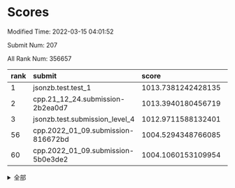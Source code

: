 # Scores

Modified Time: 2022-03-15 04:01:52

Submit Num: 207

All Rank Num: 356657

| rank |               submit               |       score        |       sigma        | pk_num |
| :--- | :--------------------------------- | :----------------- | :----------------- | :----- |
| 1    | jsonzb.test.test_1                 | 1013.7381242428135 | 0.8160425553382588 | 6888   |
| 2    | cpp.21_12_24.submission-2b2ea0d7   | 1013.3940180456719 | 0.8057301704314739 | 6891   |
| 3    | jsonzb.test.submission_level_4     | 1012.9711588132401 | 0.792053929006167  | 6894   |
| 56   | cpp.2022_01_09.submission-816672bd | 1004.5294348766085 | 0.7349973464530173 | 6894   |
| 60   | cpp.2022_01_09.submission-5b0e3de2 | 1004.1060153109954 | 0.7243671974887815 | 6890   |


<details>
<summary>全部</summary>

| rank |                 submit                 |       score        |       sigma        | pk_num |
| :--- | :------------------------------------- | :----------------- | :----------------- | :----- |
| 1    | jsonzb.test.test_1                     | 1013.7381242428135 | 0.8160425553382588 | 6888   |
| 2    | cpp.21_12_24.submission-2b2ea0d7       | 1013.3940180456719 | 0.8057301704314739 | 6891   |
| 3    | jsonzb.test.submission_level_4         | 1012.9711588132401 | 0.792053929006167  | 6894   |
| 4    | gobigger.level_3.submission_level_3_2  | 1012.4367588291499 | 0.7829210559587839 | 6894   |
| 5    | gobigger.level_3.submission_level_3_6  | 1011.7441959001347 | 0.7897049899805065 | 6886   |
| 6    | gobigger.level_3.submission_level_3_21 | 1011.6005185767325 | 0.7641462486756078 | 6895   |
| 7    | gobigger.level_3.submission_level_3_36 | 1011.520083004672  | 0.7818476097550803 | 6895   |
| 8    | gobigger.level_3.submission_level_3_48 | 1011.2699375525962 | 0.7747817059073344 | 6891   |
| 9    | gobigger.level_3.submission_level_3_30 | 1011.1788183714548 | 0.7897565611062296 | 6891   |
| 10   | gobigger.level_3.submission_level_3_20 | 1011.0807452313054 | 0.7840828955129809 | 6893   |
| 11   | gobigger.level_3.submission_level_3_37 | 1010.9891087988419 | 0.7534611745973867 | 6895   |
| 12   | gobigger.level_3.submission_level_3_24 | 1010.9746838367962 | 0.7796103885232464 | 6891   |
| 13   | gobigger.level_3.submission_level_3_35 | 1010.9339261756057 | 0.7575952214639313 | 6892   |
| 14   | gobigger.level_3.submission_level_3_43 | 1010.796976705485  | 0.7841469385358645 | 6892   |
| 15   | gobigger.level_3.submission_level_3_15 | 1010.7202241555742 | 0.7716160844928663 | 6890   |
| 16   | gobigger.level_3.submission_level_3_28 | 1010.6727337213184 | 0.7666867335978563 | 6895   |
| 17   | gobigger.level_3.submission_level_3_18 | 1010.6332688576043 | 0.7747980519089285 | 6895   |
| 18   | gobigger.level_3.submission_level_3_47 | 1010.5549132289569 | 0.7772736055238175 | 6893   |
| 19   | gobigger.level_3.submission_level_3_49 | 1010.519173763304  | 0.7609362986258279 | 6894   |
| 20   | gobigger.level_3.submission_level_3_12 | 1010.4713823383096 | 0.7920524689194338 | 6891   |
| 21   | gobigger.level_3.submission_level_3_40 | 1010.4571264565704 | 0.7660684097857228 | 6887   |
| 22   | gobigger.level_3.submission_level_3_44 | 1010.3932040281584 | 0.7611683065046937 | 6889   |
| 23   | gobigger.level_3.submission_level_3_26 | 1010.3930680165665 | 0.7561236428830163 | 6892   |
| 24   | gobigger.level_3.submission_level_3_23 | 1010.3737911423976 | 0.7694271737069442 | 6894   |
| 25   | gobigger.level_3.submission_level_3_8  | 1010.2930745292754 | 0.7616552063293478 | 6891   |
| 26   | gobigger.level_3.submission_level_3_4  | 1010.2729650481125 | 0.7567636292913787 | 6895   |
| 27   | gobigger.level_3.submission_level_3_5  | 1010.2686519884451 | 0.7534285825707586 | 6893   |
| 28   | gobigger.level_3.submission_level_3_41 | 1010.2557831475066 | 0.7470649940627591 | 6892   |
| 29   | gobigger.level_3.submission_level_3_34 | 1010.1882779836099 | 0.7587372991219534 | 6890   |
| 30   | gobigger.level_3.submission_level_3_31 | 1009.938526674482  | 0.7346427682574707 | 6897   |
| 31   | gobigger.level_3.submission_level_3_45 | 1009.862626618536  | 0.7554724569945813 | 6895   |
| 32   | gobigger.level_3.submission_level_3_19 | 1009.8509599919994 | 0.7411188476650727 | 6888   |
| 33   | gobigger.level_3.submission_level_3_14 | 1009.8506732080997 | 0.7367837380399509 | 6895   |
| 34   | gobigger.level_3.submission_level_3_10 | 1009.8487634242047 | 0.7634504297861829 | 6893   |
| 35   | gobigger.level_3.submission_level_3_22 | 1009.8482165295011 | 0.7547649319786564 | 6889   |
| 36   | gobigger.level_3.submission_level_3_13 | 1009.7702416704036 | 0.7346323190063277 | 6892   |
| 37   | gobigger.level_3.submission_level_3_16 | 1009.7180766875405 | 0.7610702263540923 | 6893   |
| 38   | gobigger.level_3.submission_level_3_38 | 1009.6807248462541 | 0.751924086439152  | 6889   |
| 39   | gobigger.level_3.submission_level_3_9  | 1009.603452278236  | 0.7391402012834825 | 6889   |
| 40   | gobigger.level_3.submission_level_3_1  | 1009.5874328044778 | 0.7559365470551075 | 6894   |
| 41   | gobigger.level_3.submission_level_3_33 | 1009.5497596509598 | 0.7704672138245829 | 6890   |
| 42   | gobigger.level_3.submission_level_3_29 | 1009.4838620984362 | 0.7586562103412299 | 6894   |
| 43   | gobigger.level_3.submission_level_3_32 | 1009.4763039878802 | 0.7365690585266687 | 6894   |
| 44   | gobigger.level_3.submission_level_3_11 | 1009.4542722708128 | 0.7471249050119395 | 6895   |
| 45   | gobigger.level_3.submission_level_3_3  | 1009.3592554217419 | 0.7672395990312463 | 6889   |
| 46   | gobigger.level_3.submission_level_3_27 | 1009.3332059046953 | 0.754945772649187  | 6891   |
| 47   | gobigger.level_3.submission_level_3_17 | 1009.308063927604  | 0.7627508280168166 | 6889   |
| 48   | gobigger.level_3.submission_level_3_42 | 1009.1698249809306 | 0.7443004458432125 | 6895   |
| 49   | gobigger.level_3.submission_level_3_25 | 1009.054976048277  | 0.754057833109726  | 6891   |
| 50   | gobigger.level_3.submission_level_3_7  | 1009.0184252248936 | 0.7394713350297302 | 6884   |
| 51   | gobigger.level_3.submission_level_3_0  | 1008.3484700650895 | 0.753049385470239  | 6894   |
| 52   | gobigger.level_3.submission_level_3_46 | 1008.1784602014391 | 0.7700242614916062 | 6900   |
| 53   | gobigger.level_3.submission_level_3_39 | 1008.1021800402525 | 0.7307603451079624 | 6890   |
| 54   | gobigger.level_1.submission_level_1_13 | 1005.223231943497  | 0.7286079390303668 | 6889   |
| 55   | gobigger.level_1.submission_level_1_9  | 1004.644178516373  | 0.7235007616525154 | 6893   |
| 56   | cpp.2022_01_09.submission-816672bd     | 1004.5294348766085 | 0.7349973464530173 | 6894   |
| 57   | gobigger.level_1.submission_level_1_41 | 1004.1636978709465 | 0.7268570127531737 | 6890   |
| 58   | gobigger.level_1.submission_level_1_5  | 1004.163321011474  | 0.7125671862212638 | 6890   |
| 59   | gobigger.level_1.submission_level_1_38 | 1004.1628582027593 | 0.7187105294682646 | 6887   |
| 60   | cpp.2022_01_09.submission-5b0e3de2     | 1004.1060153109954 | 0.7243671974887815 | 6890   |
| 61   | gobigger.level_1.submission_level_1_16 | 1004.0954981106418 | 0.7211656657085613 | 6889   |
| 62   | gobigger.level_1.submission_level_1_48 | 1004.0927537880461 | 0.7260513815710951 | 6893   |
| 63   | gobigger.level_1.submission_level_1_17 | 1004.0770740521045 | 0.7012216649919589 | 6891   |
| 64   | gobigger.level_1.submission_level_1_2  | 1004.0327905323263 | 0.7150880080187693 | 6895   |
| 65   | gobigger.level_1.submission_level_1_14 | 1003.9477678562208 | 0.7110191479426569 | 6889   |
| 66   | gobigger.level_1.submission_level_1_42 | 1003.8121780004041 | 0.7199145870791399 | 6891   |
| 67   | gobigger.level_1.submission_level_1_3  | 1003.7942296111333 | 0.7032287199607539 | 6896   |
| 68   | gobigger.level_1.submission_level_1_11 | 1003.6604416058783 | 0.7283063209906692 | 6895   |
| 69   | gobigger.level_1.submission_level_1_46 | 1003.5802383259784 | 0.7108952149190736 | 6892   |
| 70   | gobigger.level_1.submission_level_1_37 | 1003.5398983135409 | 0.714169532786345  | 6894   |
| 71   | gobigger.level_1.submission_level_1_35 | 1003.4590216512485 | 0.7153695080576367 | 6889   |
| 72   | gobigger.level_1.submission_level_1_39 | 1003.45183563225   | 0.7125681884137562 | 6889   |
| 73   | gobigger.level_1.submission_level_1_1  | 1003.443662719785  | 0.7091567497397817 | 6896   |
| 74   | gobigger.level_1.submission_level_1_6  | 1003.4071727451368 | 0.7148018604817337 | 6892   |
| 75   | gobigger.level_1.submission_level_1_4  | 1003.3256730213176 | 0.7181294215036089 | 6892   |
| 76   | gobigger.level_1.submission_level_1_34 | 1003.2768876822271 | 0.7124148440414979 | 6892   |
| 77   | gobigger.level_1.submission_level_1_40 | 1003.2649770192105 | 0.7153042760367962 | 6888   |
| 78   | gobigger.level_1.submission_level_1_30 | 1003.1703746066595 | 0.7100844079248176 | 6894   |
| 79   | gobigger.level_1.submission_level_1_33 | 1003.0822391454557 | 0.7139548400511104 | 6891   |
| 80   | gobigger.level_1.submission_level_1_24 | 1003.0713880070604 | 0.7177038686592838 | 6893   |
| 81   | gobigger.level_1.submission_level_1_21 | 1003.0611834839758 | 0.717365265137422  | 6891   |
| 82   | gobigger.level_1.submission_level_1_12 | 1003.0469755937271 | 0.7268372556215064 | 6891   |
| 83   | gobigger.level_1.submission_level_1_19 | 1003.0159231312501 | 0.721065692976839  | 6894   |
| 84   | gobigger.level_1.submission_level_1_44 | 1003.0144888209252 | 0.7113260297714478 | 6891   |
| 85   | gobigger.level_1.submission_level_1_29 | 1002.9794872273982 | 0.7214991958177609 | 6894   |
| 86   | gobigger.level_1.submission_level_1_23 | 1002.9106611319522 | 0.7244258699372327 | 6888   |
| 87   | gobigger.level_1.submission_level_1_32 | 1002.8555959537902 | 0.7156623340484474 | 6890   |
| 88   | gobigger.level_1.submission_level_1_26 | 1002.8122798466735 | 0.7125026164668432 | 6893   |
| 89   | gobigger.level_1.submission_level_1_36 | 1002.8106531949185 | 0.7148898679208502 | 6898   |
| 90   | gobigger.level_1.submission_level_1_28 | 1002.8053553290038 | 0.7140488120725711 | 6897   |
| 91   | gobigger.level_1.submission_level_1_10 | 1002.7528429192597 | 0.7240263514142591 | 6886   |
| 92   | gobigger.level_1.submission_level_1_31 | 1002.7143014634624 | 0.7210229098786834 | 6891   |
| 93   | gobigger.level_1.submission_level_1_18 | 1002.6986405215879 | 0.7035772162872654 | 6894   |
| 94   | gobigger.level_1.submission_level_1_20 | 1002.6474215920867 | 0.7120432886681176 | 6889   |
| 95   | gobigger.level_1.submission_level_1_15 | 1002.6333138565765 | 0.7225184555952953 | 6892   |
| 96   | gobigger.level_1.submission_level_1_22 | 1002.5663561943636 | 0.7150400755777742 | 6895   |
| 97   | gobigger.level_1.submission_level_1_43 | 1002.5629093095707 | 0.7164231145167665 | 6893   |
| 98   | gobigger.level_1.submission_level_1_45 | 1002.5091974119924 | 0.7129574971560662 | 6888   |
| 99   | gobigger.level_1.submission_level_1_25 | 1002.4744983058192 | 0.716717542481863  | 6892   |
| 100  | gobigger.level_1.submission_level_1_7  | 1002.3359644871445 | 0.716612330410909  | 6892   |
| 101  | gobigger.level_1.submission_level_1_0  | 1002.3282463059992 | 0.718463709245128  | 6894   |
| 102  | gobigger.level_1.submission_level_1_27 | 1002.3188279778097 | 0.7109992636718467 | 6893   |
| 103  | gobigger.level_1.submission_level_1_8  | 1002.0509998897016 | 0.7097636108055793 | 6895   |
| 104  | gobigger.level_1.submission_level_1_49 | 1002.0409250307014 | 0.7100017546332323 | 6891   |
| 105  | gobigger.level_1.submission_level_1_47 | 1001.154941725895  | 0.7110355146548472 | 6894   |
| 106  | gobigger.random.submission_random_40   | 997.496108700165   | 0.7001920042867287 | 6886   |
| 107  | gobigger.random.submission_random_35   | 997.2770794977688  | 0.7205227368780914 | 6888   |
| 108  | gobigger.random.submission_random_17   | 997.2490867440557  | 0.707084865257415  | 6888   |
| 109  | gobigger.random.submission_random_16   | 997.2381412879429  | 0.7229549118376548 | 6898   |
| 110  | gobigger.random.submission_random_21   | 997.2290803703679  | 0.7049071672414483 | 6890   |
| 111  | gobigger.random.submission_random_28   | 997.1411815872474  | 0.7020297024533102 | 6889   |
| 112  | gobigger.random.submission_random_8    | 996.7997678563559  | 0.7148554818685803 | 6893   |
| 113  | gobigger.random.submission_random_44   | 996.7474496347695  | 0.7184419219450163 | 6894   |
| 114  | gobigger.random.submission_random_3    | 996.6906639215248  | 0.7050921093949621 | 6895   |
| 115  | gobigger.random.submission_random_13   | 996.6734099240799  | 0.7158149634635997 | 6894   |
| 116  | gobigger.random.submission_random_14   | 996.576711821695   | 0.6938021877735395 | 6893   |
| 117  | gobigger.random.submission_random_43   | 996.3990518100214  | 0.726650469329565  | 6894   |
| 118  | gobigger.random.submission_random_19   | 996.3909282881417  | 0.7057143294128507 | 6888   |
| 119  | gobigger.random.submission_random_26   | 996.389258347085   | 0.7012397848764926 | 6891   |
| 120  | gobigger.random.submission_random_34   | 996.3647815568825  | 0.7010667270264256 | 6895   |
| 121  | gobigger.random.submission_random_29   | 996.2685261630949  | 0.7086716482773114 | 6892   |
| 122  | gobigger.random.submission_random_20   | 996.23909100824    | 0.7058790733065204 | 6894   |
| 123  | gobigger.random.submission_random_45   | 996.176133253582   | 0.7185251764130736 | 6895   |
| 124  | gobigger.random.submission_random_4    | 996.1587389794211  | 0.7015185165442891 | 6892   |
| 125  | gobigger.random.submission_random_12   | 996.1186781393303  | 0.71325734393155   | 6889   |
| 126  | gobigger.random.submission_random_36   | 996.1129866564096  | 0.7223003645934496 | 6891   |
| 127  | gobigger.random.submission_random_39   | 996.0947957683243  | 0.7032427609934621 | 6886   |
| 128  | gobigger.random.submission_random_31   | 996.0659624663552  | 0.716522384210106  | 6892   |
| 129  | gobigger.random.submission_random_0    | 996.0171272756888  | 0.7097813019874711 | 6892   |
| 130  | gobigger.random.submission_random_24   | 996.0071468056051  | 0.7240060061909341 | 6889   |
| 131  | gobigger.random.submission_random_23   | 995.964815232      | 0.6941040951536722 | 6893   |
| 132  | gobigger.random.submission_random_46   | 995.9402729444354  | 0.7063521612989903 | 6893   |
| 133  | gobigger.random.submission_random_18   | 995.9116700689178  | 0.7055733029300993 | 6892   |
| 134  | gobigger.random.submission_random_32   | 995.9063862932372  | 0.7092415232008962 | 6892   |
| 135  | gobigger.random.submission_random_42   | 995.8332816889813  | 0.696408203729323  | 6892   |
| 136  | gobigger.random.submission_random_48   | 995.8058208591312  | 0.7051285939758245 | 6894   |
| 137  | gobigger.random.submission_random_22   | 995.8031374815466  | 0.721701603386505  | 6893   |
| 138  | gobigger.random.submission_random_33   | 995.7461766250078  | 0.7129806732042765 | 6892   |
| 139  | gobigger.random.submission_random_10   | 995.707797403308   | 0.7208888245125541 | 6896   |
| 140  | gobigger.random.submission_random_6    | 995.6642184087561  | 0.7118255891418771 | 6893   |
| 141  | gobigger.random.submission_random_30   | 995.6296044027338  | 0.7206481688337675 | 6886   |
| 142  | gobigger.random.submission_random_47   | 995.6189921408668  | 0.7074680086925368 | 6894   |
| 143  | gobigger.random.submission_random_7    | 995.5408417029952  | 0.7093386750022259 | 6892   |
| 144  | gobigger.random.submission_random_49   | 995.5277592259542  | 0.7165146637494844 | 6886   |
| 145  | gobigger.random.submission_random_27   | 995.3337437613145  | 0.7067160499371599 | 6891   |
| 146  | gobigger.random.submission_random_15   | 995.3137279827076  | 0.7326597775720464 | 6887   |
| 147  | gobigger.random.submission_random_37   | 995.2870014771044  | 0.7156336158780244 | 6894   |
| 148  | gobigger.random.submission_random_11   | 995.1592542675768  | 0.7013980377129236 | 6889   |
| 149  | gobigger.random.submission_random_38   | 995.13098413426    | 0.7143513500434053 | 6896   |
| 150  | gobigger.random.submission_random_25   | 995.0669680854443  | 0.7090580839481491 | 6895   |
| 151  | gobigger.random.submission_random_5    | 995.0606872688805  | 0.712418413569418  | 6888   |
| 152  | gobigger.random.submission_random_9    | 994.9529518450137  | 0.7234214787762753 | 6893   |
| 153  | gobigger.random.submission_random_1    | 994.8853423690094  | 0.7177848330434657 | 6897   |
| 154  | gobigger.random.submission_random_41   | 994.8686589525425  | 0.7028488522190213 | 6894   |
| 155  | gobigger.random.submission_random_2    | 994.7487391246626  | 0.7144608928608391 | 6894   |
| 156  | gobigger.level_2.submission_level_2_48 | 994.6071772487904  | 0.7236718558400778 | 6895   |
| 157  | gobigger.level_2.submission_level_2_24 | 994.0960404949656  | 0.7432625159222126 | 6895   |
| 158  | gobigger.level_2.submission_level_2_2  | 993.7531945611178  | 0.7225872740856051 | 6893   |
| 159  | gobigger.level_2.submission_level_2_46 | 993.7332312275547  | 0.7361037832185929 | 6889   |
| 160  | gobigger.level_2.submission_level_2_42 | 993.4901913118804  | 0.744155218266037  | 6896   |
| 161  | gobigger.level_2.submission_level_2_19 | 993.2707352941294  | 0.7389823190681781 | 6892   |
| 162  | gobigger.level_2.submission_level_2_35 | 993.2559115791062  | 0.7391731774877828 | 6891   |
| 163  | gobigger.level_2.submission_level_2_20 | 993.1712052089173  | 0.7348089352568056 | 6890   |
| 164  | gobigger.level_2.submission_level_2_10 | 993.1631672791088  | 0.7482629169107761 | 6889   |
| 165  | gobigger.level_2.submission_level_2_33 | 993.1559843426724  | 0.726231788376103  | 6895   |
| 166  | gobigger.level_2.submission_level_2_17 | 993.0892125270518  | 0.7333572658779857 | 6890   |
| 167  | gobigger.level_2.submission_level_2_45 | 992.7004066923442  | 0.7334712912652398 | 6890   |
| 168  | gobigger.level_2.submission_level_2_41 | 992.6307771122825  | 0.7359131033169533 | 6895   |
| 169  | gobigger.level_2.submission_level_2_7  | 992.5981329651639  | 0.7418526404998589 | 6898   |
| 170  | gobigger.level_2.submission_level_2_13 | 992.584394827622   | 0.7335475555368021 | 6888   |
| 171  | gobigger.level_2.submission_level_2_11 | 992.5529764762172  | 0.7367795212903224 | 6893   |
| 172  | gobigger.level_2.submission_level_2_34 | 992.4258753382796  | 0.7521252399839998 | 6891   |
| 173  | gobigger.level_2.submission_level_2_23 | 992.4255864402421  | 0.7283733421595273 | 6893   |
| 174  | gobigger.level_2.submission_level_2_43 | 992.383062346661   | 0.7368634712855245 | 6892   |
| 175  | gobigger.level_2.submission_level_2_14 | 992.375380882513   | 0.7385895907137696 | 6894   |
| 176  | gobigger.level_2.submission_level_2_28 | 992.3727193949501  | 0.7517114308426499 | 6890   |
| 177  | gobigger.level_2.submission_level_2_27 | 992.2832435544354  | 0.7574339541243678 | 6892   |
| 178  | gobigger.level_2.submission_level_2_5  | 992.2203633701674  | 0.7349960027020929 | 6896   |
| 179  | gobigger.level_2.submission_level_2_8  | 992.2068745758631  | 0.7449996422137518 | 6892   |
| 180  | gobigger.level_2.submission_level_2_12 | 992.0946983013835  | 0.7543076189775166 | 6890   |
| 181  | gobigger.level_2.submission_level_2_39 | 992.0862123127083  | 0.7438295791962901 | 6894   |
| 182  | gobigger.level_2.submission_level_2_15 | 992.0226400227624  | 0.7375984207836602 | 6893   |
| 183  | gobigger.level_2.submission_level_2_22 | 991.9904543222835  | 0.7440259097816947 | 6895   |
| 184  | gobigger.level_2.submission_level_2_29 | 991.8932695290919  | 0.74170183919743   | 6891   |
| 185  | gobigger.level_2.submission_level_2_30 | 991.8768021596618  | 0.7470799541103721 | 6892   |
| 186  | gobigger.level_2.submission_level_2_6  | 991.8432011815154  | 0.7325206986406614 | 6891   |
| 187  | gobigger.level_2.submission_level_2_31 | 991.7380021387387  | 0.7375701398638966 | 6896   |
| 188  | gobigger.level_2.submission_level_2_44 | 991.7371433628189  | 0.7499763210911551 | 6894   |
| 189  | gobigger.level_2.submission_level_2_0  | 991.66877895903    | 0.7494578239964038 | 6896   |
| 190  | gobigger.level_2.submission_level_2_49 | 991.6471727895251  | 0.7529270174593317 | 6889   |
| 191  | gobigger.level_2.submission_level_2_16 | 991.6408558886964  | 0.7526863204981995 | 6892   |
| 192  | gobigger.level_2.submission_level_2_36 | 991.4856663421709  | 0.744748367797048  | 6885   |
| 193  | gobigger.level_2.submission_level_2_4  | 991.2764270202548  | 0.7440783061541094 | 6890   |
| 194  | gobigger.level_2.submission_level_2_25 | 991.1761905532829  | 0.7816684093176637 | 6888   |
| 195  | gobigger.level_2.submission_level_2_40 | 990.9789884948295  | 0.7610954606204863 | 6891   |
| 196  | gobigger.level_2.submission_level_2_47 | 990.9723803000649  | 0.7622936342830627 | 6891   |
| 197  | gobigger.level_2.submission_level_2_37 | 990.9338318414825  | 0.7644399593521919 | 6887   |
| 198  | gobigger.level_2.submission_level_2_32 | 990.9321232356269  | 0.7560978720779968 | 6892   |
| 199  | gobigger.level_2.submission_level_2_3  | 990.8973662022819  | 0.7613531600610852 | 6893   |
| 200  | gobigger.level_2.submission_level_2_18 | 990.8679507625204  | 0.7549014390032758 | 6891   |
| 201  | gobigger.level_2.submission_level_2_21 | 990.7816214310336  | 0.7731898670716209 | 6894   |
| 202  | gobigger.level_2.submission_level_2_38 | 990.6583938670968  | 0.7786039577230035 | 6894   |
| 203  | gobigger.level_2.submission_level_2_26 | 990.4869574052389  | 0.736669663642961  | 6885   |
| 204  | gobigger.level_2.submission_level_2_1  | 990.1552589204351  | 0.7845822932543107 | 6887   |
| 205  | gobigger.level_2.submission_level_2_9  | 989.3839265640034  | 0.7490889163958555 | 6891   |
| 206  | gobigger.none.submission_none_0        | 977.7329326721876  | 1.4095655763422568 | 6893   |
| 207  | gobigger.none.submission_none_1        | 974.1681023322463  | 1.580887615108703  | 6894   |

</details>